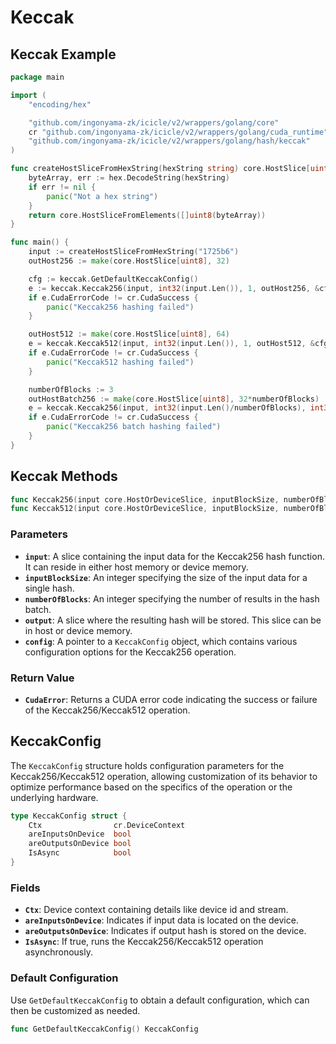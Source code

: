 # Keccak

## Keccak Example

```go
package main

import (
	"encoding/hex"

	"github.com/ingonyama-zk/icicle/v2/wrappers/golang/core"
	cr "github.com/ingonyama-zk/icicle/v2/wrappers/golang/cuda_runtime"
	"github.com/ingonyama-zk/icicle/v2/wrappers/golang/hash/keccak"
)

func createHostSliceFromHexString(hexString string) core.HostSlice[uint8] {
	byteArray, err := hex.DecodeString(hexString)
	if err != nil {
		panic("Not a hex string")
	}
	return core.HostSliceFromElements([]uint8(byteArray))
}

func main() {
	input := createHostSliceFromHexString("1725b6")
	outHost256 := make(core.HostSlice[uint8], 32)

	cfg := keccak.GetDefaultKeccakConfig()
	e := keccak.Keccak256(input, int32(input.Len()), 1, outHost256, &cfg)
	if e.CudaErrorCode != cr.CudaSuccess {
		panic("Keccak256 hashing failed")
	}

	outHost512 := make(core.HostSlice[uint8], 64)
	e = keccak.Keccak512(input, int32(input.Len()), 1, outHost512, &cfg)
	if e.CudaErrorCode != cr.CudaSuccess {
		panic("Keccak512 hashing failed")
	}

    numberOfBlocks := 3
	outHostBatch256 := make(core.HostSlice[uint8], 32*numberOfBlocks)
	e = keccak.Keccak256(input, int32(input.Len()/numberOfBlocks), int32(numberOfBlocks), outHostBatch256, &cfg)
	if e.CudaErrorCode != cr.CudaSuccess {
		panic("Keccak256 batch hashing failed")
	}
}
```

## Keccak Methods

```go
func Keccak256(input core.HostOrDeviceSlice, inputBlockSize, numberOfBlocks int32, output core.HostOrDeviceSlice, config *KeccakConfig) core.IcicleError
func Keccak512(input core.HostOrDeviceSlice, inputBlockSize, numberOfBlocks int32, output core.HostOrDeviceSlice, config *KeccakConfig) core.IcicleError
```

### Parameters

- **`input`**: A slice containing the input data for the Keccak256 hash function. It can reside in either host memory or device memory.
- **`inputBlockSize`**: An integer specifying the size of the input data for a single hash.
- **`numberOfBlocks`**: An integer specifying the number of results in the hash batch.
- **`output`**: A slice where the resulting hash will be stored. This slice can be in host or device memory.
- **`config`**: A pointer to a `KeccakConfig` object, which contains various configuration options for the Keccak256 operation.

### Return Value

- **`CudaError`**: Returns a CUDA error code indicating the success or failure of the Keccak256/Keccak512 operation.

## KeccakConfig

The `KeccakConfig` structure holds configuration parameters for the Keccak256/Keccak512 operation, allowing customization of its behavior to optimize performance based on the specifics of the operation or the underlying hardware.

```go
type KeccakConfig struct {
	Ctx                cr.DeviceContext
	areInputsOnDevice  bool
	areOutputsOnDevice bool
	IsAsync            bool
}
```

### Fields

- **`Ctx`**: Device context containing details like device id and stream.
- **`areInputsOnDevice`**: Indicates if input data is located on the device.
- **`areOutputsOnDevice`**: Indicates if output hash is stored on the device.
- **`IsAsync`**: If true, runs the Keccak256/Keccak512 operation asynchronously.

### Default Configuration

Use `GetDefaultKeccakConfig` to obtain a default configuration, which can then be customized as needed.

```go
func GetDefaultKeccakConfig() KeccakConfig
```